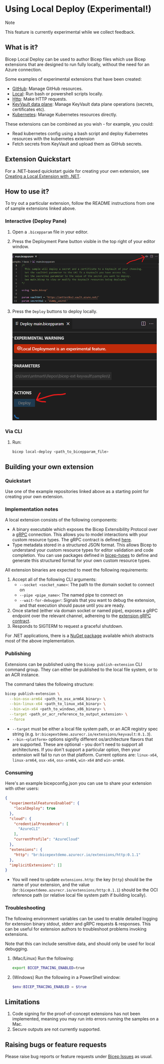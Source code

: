 # Using Local Deploy (Experimental!)

> [!NOTE]
> This feature is currently experimental while we collect feedback.

## What is it?
Bicep Local Deploy can be used to author Bicep files which use Bicep extensions that are designed to run fully locally, without the need for an Azure connection.

Some examples of experimental extensions that have been created:
* [GitHub](https://github.com/anthony-c-martin/bicep-ext-github): Manage GitHub resources.
* [Local](https://github.com/anthony-c-martin/bicep-ext-local): Run bash or powershell scripts locally.
* [Http](https://github.com/anthony-c-martin/bicep-ext-http): Make HTTP requests.
* [KeyVault data plane](https://github.com/anthony-c-martin/bicep-ext-keyvault): Manage KeyVault data plane operations (secrets, certificates etc).
* [Kubernetes](https://github.com/anthony-c-martin/bicep-ext-kubernetes): Manage Kubernetes resources directly.

These extensions can be combined as you wish - for example, you could:
* Read kubernetes config using a bash script and deploy Kubernetes resources with the kubernetes extension
* Fetch secrets from KeyVault and upload them as GitHub secrets.

## Extension Quickstart
For a .NET-based quickstart guide for creating your own extension, see [Creating a Local Extension with .NET](./local-deploy-dotnet-quickstart.md).

## How to use it?

To try out a particular extension, follow the README instructions from one of sample extensions linked above.

### Interactive (Deploy Pane)
1. Open a `.bicepparam` file in your editor.
1. Press the Deployment Pane button visible in the top right of your editor window.

    ![](../images/localdeploy-deploypane-button.png)
1. Press the `Deploy` buttons to deploy locally.

    ![](../images/localdeploy-deploypane-ui.png)

### Via CLI
1. Run:
    ```sh
    bicep local-deploy <path_to_bicepparam_file>
    ```

## Building your own extension
### Quickstart
Use one of the example repositories linked above as a starting point for creating your own extension.

### Implementation notes
A local extension consists of the following components:
* A binary executable which exposes the Bicep Extensibility Protocol over a [gRPC](https://grpc.io/) connection. This allows you to model interactions with your custom resource types. The gRPC contract is defined [here](../../src/Bicep.Local.Rpc/extension.proto).
* Type metadata stored in a structured JSON format. This allows Bicep to understand your custom resource types for editor validation and code completion. You can use packages defined in [bicep-types](https://github.com/Azure/bicep-types) to define and generate this structured format for your own custom resource types.

All extension binaries are expected to meet the following requirements:
1. Accept all of the following CLI arguments:
    * `--socket <socket_name>`: The path to the domain socket to connect on
    * `--pipe <pipe_name>`: The named pipe to connect on
    * `--wait-for-debugger`: Signals that you want to debug the extension, and that execution should pause until you are ready.
1. Once started (either via domain socket or named pipe), exposes a gRPC endpoint over the relevant channel, adhereing to the [extension gRPC contract](../../src/Bicep.Local.Rpc/extension.proto).
1. Responds to SIGTERM to request a graceful shutdown.

For .NET applications, there is a [NuGet package](https://www.nuget.org/packages/Azure.Bicep.Local.Extension) available which abstracts most of the above implementation.

### Publishing
Extensions can be published using the `bicep publish-extension` CLI command group. They can either be published to the local file system, or to an ACR instance.

The command takes the following structure:
```sh
bicep publish-extension \
  --bin-osx-arm64 <path_to_osx_arm64_binary> \
  --bin-linux-x64 <path_to_linux_x64_binary> \
  --bin-win-x64 <path_to_windows_x86_binary> \
  --target <path_or_acr_reference_to_output_extension> \
  --force
```

* `--target` must be either a local file system path, or an ACR registry spec string (e.g. `br:bicepextdemo.azurecr.io/extensions/keyvault:0.1.3`).
* `--bin-<platform>` options signifiy different os/architecture flavors that are supported. These are optional - you don't need to support all architectures. If you don't support a particular option, then your extension will fail to run on that platform. Current options are: `linux-x64`, `linux-arm64`, `osx-x64`, `osx-arm64`, `win-x64` and `win-arm64`.

### Consuming
Here's an example bicepconfig.json you can use to share your extension with other users:
```json
{
  "experimentalFeaturesEnabled": {
    "localDeploy": true
  },
  "cloud": {
    "credentialPrecedence": [
      "AzureCLI"
    ],
    "currentProfile": "AzureCloud"
  },
  "extensions": {
    "http": "br:bicepextdemo.azurecr.io/extensions/http:0.1.1"
  },
  "implicitExtensions": []
}
```

* You will need to update `extensions.http`: the key (`http`) should be the name of your extension, and the value (`br:bicepextdemo.azurecr.io/extensions/http:0.1.1`) should be the OCI reference path (or relative local file system path if building locally).

### Troubleshooting

The following environment variables can be used to enable detailed logging for extension binary stdout, stderr and gRPC requests & responses. This can be useful for extension authors to troubleshoot problems invoking extensions.

Note that this can include sensitive data, and should only be used for local debugging.

1. (Mac/Linux) Run the following:
   ```sh
   export BICEP_TRACING_ENABLED=true
   ```
1. (Windows) Run the following in a PowerShell window:
   ```powershell
   $env:BICEP_TRACING_ENABLED = $true
   ```

## Limitations
1. Code signing for the proof-of-concept extensions has not been implemented, meaning you may run into errors running the samples on a Mac.
1. Secure outputs are not currently supported.

## Raising bugs or feature requests
Please raise bug reports or feature requests under [Bicep Issues](https://github.com/Azure/bicep/issues) as usual.
